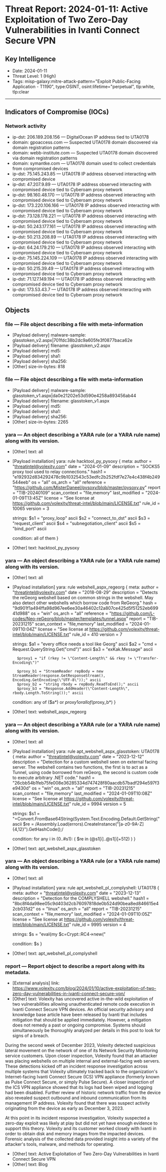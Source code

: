 # Threat Report: 2024-01-11: Active Exploitation of Two Zero-Day Vulnerabilities in Ivanti Connect Secure VPN


## Key Intelligence
* Date: 2024-01-11
* Threat Level: 1 (High)
* Tags: misp-galaxy:mitre-attack-pattern="Exploit Public-Facing Application - T1190", type:OSINT, osint:lifetime="perpetual", tlp:white, tlp:clear

---

## Indicators of Compromise (IOCs)
### Network activity
* ip-dst: 206.189.208.156 — DigitalOcean IP address tied to UTA0178
* domain: gpoaccess.com — Suspected UTA0178 domain discovered via domain registration patterns
* domain: webb-institute.com — Suspected UTA0178 domain discovered via domain registration patterns
* domain: symantke.com — UTA0178 domain used to collect credentials from compromised devices
* ip-dst: 75.145.243.85 — UTA0178 IP address observed interacting with compromised device
* ip-dst: 47.207.9.89 — UTA0178 IP address observed interacting with compromised device tied to Cyberoam proxy network
* ip-dst: 98.160.48.170 — UTA0178 IP address observed interacting with compromised device tied to Cyberoam proxy network
* ip-dst: 173.220.106.166 — UTA0178 IP address observed interacting with compromised device tied to Cyberoam proxy network
* ip-dst: 73.128.178.221 — UTA0178 IP address observed interacting with compromised device tied to Cyberoam proxy network
* ip-dst: 50.243.177.161 — UTA0178 IP address observed interacting with compromised device tied to Cyberoam proxy network
* ip-dst: 50.213.208.89 — UTA0178 IP address observed interacting with compromised device tied to Cyberoam proxy network
* ip-dst: 64.24.179.210 — UTA0178 IP address observed interacting with compromised device tied to Cyberoam proxy network
* ip-dst: 75.145.224.109 — UTA0178 IP address observed interacting with compromised device tied to Cyberoam proxy network
* ip-dst: 50.215.39.49 — UTA0178 IP address observed interacting with compromised device tied to Cyberoam proxy network
* ip-dst: 71.127.149.194 — UTA0178 IP address observed interacting with compromised device tied to Cyberoam proxy network
* ip-dst: 173.53.43.7 — UTA0178 IP address observed interacting with compromised device tied to Cyberoam proxy network

## Objects
### file — File object describing a file with meta-information
* [Payload delivery] malware-sample: glasstoken_v2.aspx|701fdc38b2dc9a605fe3f0877baca62e
* [Payload delivery] filename: glasstoken_v2.aspx
* [Payload delivery] md5: <md5>
* [Payload delivery] sha1: <sha1>
* [Payload delivery] sha256: <sha256>
* [Other] size-in-bytes: 818

### file — File object describing a file with meta-information
* [Payload delivery] malware-sample: glasstoken_v1.aspx|da0e21202e53d590e4258a893456ab44
* [Payload delivery] filename: glasstoken_v1.aspx
* [Payload delivery] md5: <md5>
* [Payload delivery] sha1: <sha1>
* [Payload delivery] sha256: <sha256>
* [Other] size-in-bytes: 2265

### yara — An object describing a YARA rule (or a YARA rule name) along with its version.
* [Other] text: all
* [Payload installation] yara: rule hacktool_py_pysoxy
{
    meta:
        author = "threatintel@volexity.com"
        date = "2024-01-09"
        description = "SOCKS5 proxy tool used to relay connections."
        hash1 = "e192932d834292478c9b1032543c53edfc2b252fdf7e27e4c438f4b249544eeb"
        os = "all"
        os_arch = "all"
        reference = "https://github.com/MisterDaneel/pysoxy/blob/master/pysoxy.py"
        report = "TIB-20240109"
        scan_context = "file,memory"
        last_modified = "2024-01-09T13:45Z"
        license = "See license at https://github.com/volexity/threat-intel/blob/main/LICENSE.txt"
        rule_id = 10065
        version = 3

    strings:
        $s1 = "proxy_loop" ascii
        $s2 = "connect_to_dst" ascii
        $s3 = "request_client" ascii
        $s4 = "subnegotiation_client" ascii
        $s5 = "bind_port" ascii

    condition:
        all of them
}
* [Other] text: hacktool_py_pysoxy

### yara — An object describing a YARA rule (or a YARA rule name) along with its version.
* [Other] text: all
* [Payload installation] yara: rule webshell_aspx_regeorg
{
    meta:
        author = "threatintel@volexity.com"
        date = "2018-08-29"
        description = "Detects the reGeorg webshell based on common strings in the webshell. May also detect other webshells which borrow code from ReGeorg."
        hash = "9d901f1a494ffa98d967ee6ee30a46402c12a807ce425d5f51252eb69941d988"
        os = "win"
        os_arch = "all"
        reference = "https://github.com/L-codes/Neo-reGeorg/blob/master/templates/tunnel.aspx"
        report = "TIB-20231215"
        scan_context = "file,memory"
        last_modified = "2024-01-09T10:04Z"
        license = "See license at https://github.com/volexity/threat-intel/blob/main/LICENSE.txt"
        rule_id = 410
        version = 7

    strings:
        $a1 = "every office needs a tool like Georg" ascii
        $a2 = "cmd = Request.QueryString.Get(\"cmd\")" ascii
        $a3 = "exKak.Message" ascii

        $proxy1 = "if (rkey != \"Content-Length\" && rkey != \"Transfer-Encoding\")"

        $proxy_b1 = "StreamReader repBody = new StreamReader(response.GetResponseStream(), Encoding.GetEncoding(\"UTF-8\"));" ascii
        $proxy_b2 = "string rbody = repBody.ReadToEnd();" ascii
        $proxy_b3 = "Response.AddHeader(\"Content-Length\", rbody.Length.ToString());" ascii

    condition:
        any of ($a*) or
        $proxy1 or
        all of ($proxy_b*)
}
* [Other] text: webshell_aspx_regeorg

### yara — An object describing a YARA rule (or a YARA rule name) along with its version.
* [Other] text: all
* [Payload installation] yara: rule apt_webshell_aspx_glasstoken: UTA0178
{
    meta:
        author = "threatintel@volexity.com"
        date = "2023-12-12"
        description = "Detection for a custom webshell seen on external facing server. The webshell contains two functions, the first is to act as a Tunnel, using code borrowed from reGeorg, the second is custom code to execute arbitrary .NET code."
        hash1 = "26cbb54b1feb75fe008e36285334d747428f80aacdb57badf294e597f3e9430d"
        os = "win"
        os_arch = "all"
        report = "TIB-20231215"
        scan_context = "file,memory"
        last_modified = "2024-01-09T10:08Z"
        license = "See license at https://github.com/volexity/threat-intel/blob/main/LICENSE.txt"
        rule_id = 9994
        version = 5

    strings:
        $s1 = "=Convert.FromBase64String(System.Text.Encoding.Default.GetString(" ascii
        $re = /Assembly\.Load\(errors\)\.CreateInstance\("[a-z0-9A-Z]{4,12}"\).GetHashCode\(\);/

    condition:
        for any i in (0..#s1):
            (
                $re in (@s1[i]..@s1[i]+512)
            )
}
* [Other] text: apt_webshell_aspx_glasstoken

### yara — An object describing a YARA rule (or a YARA rule name) along with its version.
* [Other] text: all
* [Payload installation] yara: rule apt_webshell_pl_complyshell: UTA0178
{
    meta:
        author = "threatintel@volexity.com"
        date = "2023-12-13"
        description = "Detection for the COMPLYSHELL webshell."
        hash1 = "8bc8f4da98ee05c9d403d2cb76097818de0b524d90bea8ed846615e42cb031d2"
        os = "linux"
        os_arch = "all"
        report = "TIB-20231215"
        scan_context = "file,memory"
        last_modified = "2024-01-09T10:05Z"
        license = "See license at https://github.com/volexity/threat-intel/blob/main/LICENSE.txt"
        rule_id = 9995
        version = 4

    strings:
        $s = "eval{my $c=Crypt::RC4->new("

    condition:
        $s
}
* [Other] text: apt_webshell_pl_complyshell

### report — Report object to describe a report along with its metadata.
* [External analysis] link: https://www.volexity.com/blog/2024/01/10/active-exploitation-of-two-zero-day-vulnerabilities-in-ivanti-connect-secure-vpn/
* [Other] text: Volexity has uncovered active in-the-wild exploitation of two vulnerabilities allowing unauthenticated remote code execution in Ivanti Connect Secure VPN devices. An official security advisory and knowledge base article have been released by Ivanti that includes mitigation that should be applied immediately. However, a mitigation does not remedy a past or ongoing compromise. Systems should simultaneously be thoroughly analyzed per details in this post to look for signs of a breach.

During the second week of December 2023, Volexity detected suspicious lateral movement on the network of one of its Network Security Monitoring service customers. Upon closer inspection, Volexity found that an attacker was placing webshells on multiple internal and external-facing web servers. These detections kicked off an incident response investigation across multiple systems that Volexity ultimately tracked back to the organization's Internet-facing Ivanti Connect Secure (ICS) VPN appliance (formerly known as Pulse Connect Secure, or simply Pulse Secure). A closer inspection of the ICS VPN appliance showed that its logs had been wiped and logging had been disabled. Further review of historic network traffic from the device also revealed suspect outbound and inbound communication from its management IP address. Volexity found that there was suspect activity originating from the device as early as December 3, 2023.

At this point in its incident response investigation, Volexity suspected a zero-day exploit was likely at play but did not yet have enough evidence to support this theory. Volexity and its customer worked closely with Ivanti in order to obtain disk and memory images from the impacted devices. Forensic analysis of the collected data provided insight into a variety of the attacker's tools, malware, and methods for operating.
* [Other] text: Active Exploitation of Two Zero-Day Vulnerabilities in Ivanti Connect Secure VPN
* [Other] text: Blog
